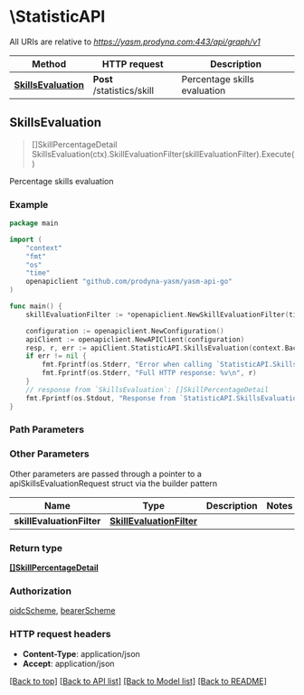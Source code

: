 # \StatisticAPI

All URIs are relative to *https://yasm.prodyna.com:443/api/graph/v1*

Method | HTTP request | Description
------------- | ------------- | -------------
[**SkillsEvaluation**](StatisticAPI.md#SkillsEvaluation) | **Post** /statistics/skill | Percentage skills evaluation



## SkillsEvaluation

> []SkillPercentageDetail SkillsEvaluation(ctx).SkillEvaluationFilter(skillEvaluationFilter).Execute()

Percentage skills evaluation

### Example

```go
package main

import (
    "context"
    "fmt"
    "os"
    "time"
    openapiclient "github.com/prodyna-yasm/yasm-api-go"
)

func main() {
    skillEvaluationFilter := *openapiclient.NewSkillEvaluationFilter(time.Now(), time.Now()) // SkillEvaluationFilter |  (optional)

    configuration := openapiclient.NewConfiguration()
    apiClient := openapiclient.NewAPIClient(configuration)
    resp, r, err := apiClient.StatisticAPI.SkillsEvaluation(context.Background()).SkillEvaluationFilter(skillEvaluationFilter).Execute()
    if err != nil {
        fmt.Fprintf(os.Stderr, "Error when calling `StatisticAPI.SkillsEvaluation``: %v\n", err)
        fmt.Fprintf(os.Stderr, "Full HTTP response: %v\n", r)
    }
    // response from `SkillsEvaluation`: []SkillPercentageDetail
    fmt.Fprintf(os.Stdout, "Response from `StatisticAPI.SkillsEvaluation`: %v\n", resp)
}
```

### Path Parameters



### Other Parameters

Other parameters are passed through a pointer to a apiSkillsEvaluationRequest struct via the builder pattern


Name | Type | Description  | Notes
------------- | ------------- | ------------- | -------------
 **skillEvaluationFilter** | [**SkillEvaluationFilter**](SkillEvaluationFilter.md) |  | 

### Return type

[**[]SkillPercentageDetail**](SkillPercentageDetail.md)

### Authorization

[oidcScheme](../README.md#oidcScheme), [bearerScheme](../README.md#bearerScheme)

### HTTP request headers

- **Content-Type**: application/json
- **Accept**: application/json

[[Back to top]](#) [[Back to API list]](../README.md#documentation-for-api-endpoints)
[[Back to Model list]](../README.md#documentation-for-models)
[[Back to README]](../README.md)

